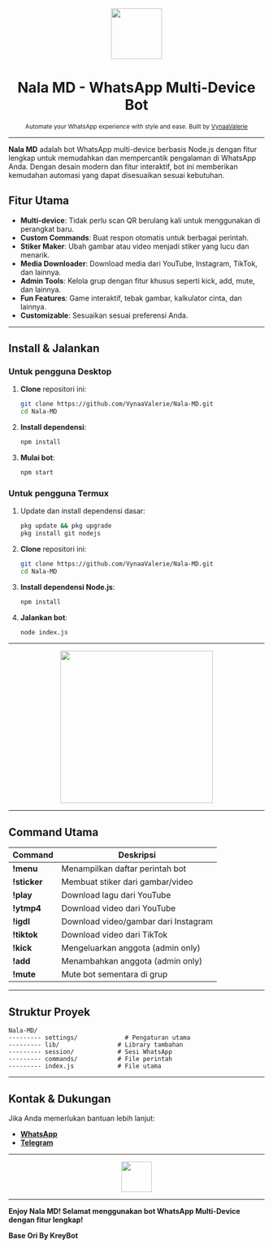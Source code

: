 <div align="center">
  <img src="https://media.giphy.com/media/3o7btMCltyDvSgF92E/giphy.gif" width="100" height="100">
  
  # **Nala MD** - WhatsApp Multi-Device Bot

  <sub>Automate your WhatsApp experience with style and ease. Built by [VynaaValerie](https://github.com/VynaaValerie)</sub>
</div>

---

**Nala MD** adalah bot WhatsApp multi-device berbasis Node.js dengan fitur lengkap untuk memudahkan dan mempercantik pengalaman di WhatsApp Anda. Dengan desain modern dan fitur interaktif, bot ini memberikan kemudahan automasi yang dapat disesuaikan sesuai kebutuhan.

##  Fitur Utama
- **Multi-device**: Tidak perlu scan QR berulang kali untuk menggunakan di perangkat baru.
- **Custom Commands**: Buat respon otomatis untuk berbagai perintah.
- **Stiker Maker**: Ubah gambar atau video menjadi stiker yang lucu dan menarik.
- **Media Downloader**: Download media dari YouTube, Instagram, TikTok, dan lainnya.
- **Admin Tools**: Kelola grup dengan fitur khusus seperti kick, add, mute, dan lainnya.
- **Fun Features**: Game interaktif, tebak gambar, kalkulator cinta, dan lainnya.
- **Customizable**: Sesuaikan sesuai preferensi Anda.

---

## Install & Jalankan
### Untuk pengguna Desktop
1. **Clone** repositori ini:
   ```bash
   git clone https://github.com/VynaaValerie/Nala-MD.git
   cd Nala-MD
   ```
2. **Install dependensi**:
   ```bash
   npm install
   ```
3. **Mulai bot**:
   ```bash
   npm start
   ```

### Untuk pengguna Termux
1. Update dan install dependensi dasar:
   ```bash
   pkg update && pkg upgrade
   pkg install git nodejs
   ```
2. **Clone** repositori ini:
   ```bash
   git clone https://github.com/VynaaValerie/Nala-MD.git
   cd Nala-MD
   ```
3. **Install dependensi Node.js**:
   ```bash
   npm install
   ```
4. **Jalankan bot**:
   ```bash
   node index.js
   ```

---

<div align="center">
  <img src="https://media.giphy.com/media/1rNWQd4eGr1cx6DKO4/giphy.gif" width="300">
</div>

---

##  Command Utama
| Command        | Deskripsi                                  |
|----------------|-------------------------------------------|
| **!menu**      | Menampilkan daftar perintah bot           |
| **!sticker**   | Membuat stiker dari gambar/video          |
| **!play** <judul> | Download lagu dari YouTube         |
| **!ytmp4** <url> | Download video dari YouTube         |
| **!igdl** <url> | Download video/gambar dari Instagram |
| **!tiktok** <url> | Download video dari TikTok           |
| **!kick** <tag>  | Mengeluarkan anggota (admin only)    |
| **!add** <nomor> | Menambahkan anggota (admin only)      |
| **!mute**       | Mute bot sementara di grup              |

---

## Struktur Proyek
```
Nala-MD/
--------- settings/             # Pengaturan utama
--------- lib/                # Library tambahan
--------- session/            # Sesi WhatsApp
--------- commands/           # File perintah
--------- index.js            # File utama
```

---

##  Kontak & Dukungan
Jika Anda memerlukan bantuan lebih lanjut:
- [**WhatsApp**](https://wa.me/628123456789)
- [**Telegram**](https://t.me/nala_bot_support)

---

<div align="center">
  <img src="https://media.giphy.com/media/3oEjI6SIIHBdRxXI40/giphy.gif" width="60">
</div>

---

**Enjoy Nala MD! Selamat menggunakan bot WhatsApp Multi-Device dengan fitur lengkap!**

**Base Ori By KreyBot**


